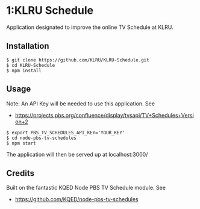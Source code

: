 # 1:KLRU Schedule
Application designated to improve the online TV Schedule at KLRU.
## Installation
```
$ git clone https://github.com/KLRU/KLRU-Schedule.git
$ cd KLRU-Schedule
$ npm install
```
## Usage
Note: An API Key will be needed to use this application.
See
* https://projects.pbs.org/confluence/display/tvsapi/TV+Schedules+Version+2
```
$ export PBS_TV_SCHEDULES_API_KEY='YOUR_KEY'
$ cd node-pbs-tv-schedules
$ npm start
```
The application will then be served up at localhost:3000/
## Credits
Built on the fantastic KQED Node PBS TV Schedule module.
See
* https://github.com/KQED/node-pbs-tv-schedules